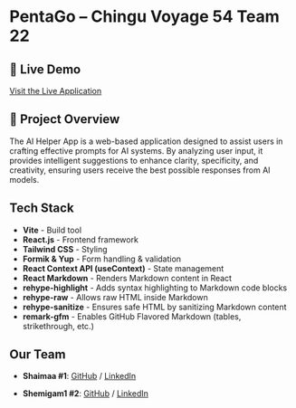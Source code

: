 # PentaGo – Chingu Voyage 54 Team 22

## 🔗 Live Demo

[Visit the Live Application](https://v54-tier2-team-22.vercel.app/)

## 🚀 Project Overview

The AI Helper App is a web-based application designed to assist users in crafting effective prompts for AI systems. By analyzing user input, it provides intelligent suggestions to enhance clarity, specificity, and creativity, ensuring users receive the best possible responses from AI models.

## Tech Stack

- **Vite** - Build tool
- **React.js** - Frontend framework
- **Tailwind CSS** - Styling
- **Formik & Yup** - Form handling & validation
- **React Context API (useContext)** - State management
- **React Markdown** - Renders Markdown content in React
- **rehype-highlight** - Adds syntax highlighting to Markdown code blocks
- **rehype-raw** - Allows raw HTML inside Markdown
- **rehype-sanitize** - Ensures safe HTML by sanitizing Markdown content
- **remark-gfm** - Enables GitHub Flavored Markdown (tables, strikethrough, etc.)

## Our Team

- **Shaimaa #1**: [GitHub](https://github.com/Shaimaa01) / [LinkedIn](https://www.linkedin.com/in/shaimaa-kamel-818bab31b/)

- **Shemigam1 #2**: [GitHub](https://github.com/shemigam1) / [LinkedIn](https://www.linkedin.com/in/semilore-omotade-michaels/)

